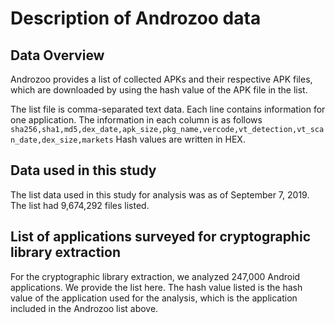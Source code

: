 Description of Androzoo data
====

## Data Overview
Androzoo provides a list of collected APKs and their respective APK files, which are downloaded by using the hash value of the APK file in the list.

The list file is comma-separated text data. Each line contains information for one application. 
The information in each column is as follows
```sha256,sha1,md5,dex_date,apk_size,pkg_name,vercode,vt_detection,vt_scan_date,dex_size,markets```
Hash values are written in HEX.

## Data used in this study
The list data used in this study for analysis was as of September 7, 2019.
The list had 9,674,292 files listed.

## List of applications surveyed for cryptographic library extraction
For the cryptographic library extraction, we analyzed 247,000 Android applications.
We provide the list here.
The hash value listed is the hash value of the application used for the analysis, which is the application included in the Androzoo list above.


